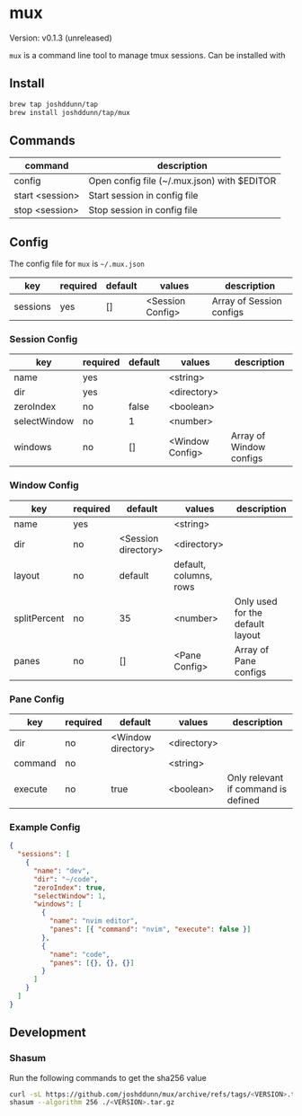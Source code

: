 # mux

Version: v0.1.3 (unreleased)

`mux` is a command line tool to manage tmux sessions. Can be installed with

## Install

```sh
brew tap joshddunn/tap
brew install joshddunn/tap/mux
```

## Commands

| command           | description                                 |
| ----------------- | ------------------------------------------- |
| config            | Open config file (~/.mux.json) with $EDITOR |
| start \<session\> | Start session in config file                |
| stop \<session\>  | Stop session in config file                 |

## Config

The config file for `mux` is `~/.mux.json`

| key      | required | default | values             | description              |
| -------- | -------- | ------- | ------------------ | ------------------------ |
| sessions | yes      | []      | \<Session Config\> | Array of Session configs |

### Session Config

| key          | required | default | values            | description             |
| ------------ | -------- | ------- | ----------------- | ----------------------- |
| name         | yes      |         | \<string\>        |                         |
| dir          | yes      |         | \<directory\>     |                         |
| zeroIndex    | no       | false   | \<boolean\>       |                         |
| selectWindow | no       | 1       | \<number\>        |                         |
| windows      | no       | []      | \<Window Config\> | Array of Window configs |

### Window Config

| key          | required | default               | values                 | description                      |
| ------------ | -------- | --------------------- | ---------------------- | -------------------------------- |
| name         | yes      |                       | \<string\>             |                                  |
| dir          | no       | \<Session directory\> | \<directory\>          |                                  |
| layout       | no       | default               | default, columns, rows |                                  |
| splitPercent | no       | 35                    | \<number\>             | Only used for the default layout |
| panes        | no       | []                    | \<Pane Config\>        | Array of Pane configs            |

### Pane Config

| key     | required | default              | values        | description                         |
| ------- | -------- | -------------------- | ------------- | ----------------------------------- |
| dir     | no       | \<Window directory\> | \<directory\> |                                     |
| command | no       |                      | \<string\>    |                                     |
| execute | no       | true                 | \<boolean\>   | Only relevant if command is defined |

### Example Config

```json
{
  "sessions": [
    {
      "name": "dev",
      "dir": "~/code",
      "zeroIndex": true,
      "selectWindow": 1,
      "windows": [
        {
          "name": "nvim editor",
          "panes": [{ "command": "nvim", "execute": false }]
        },
        {
          "name": "code",
          "panes": [{}, {}, {}]
        }
      ]
    }
  ]
}
```

## Development

### Shasum

Run the following commands to get the sha256 value

```sh
curl -sL https://github.com/joshddunn/mux/archive/refs/tags/<VERSION>.tar.gz > <VERSION>.tar.gz
shasum --algorithm 256 ./<VERSION>.tar.gz
```
